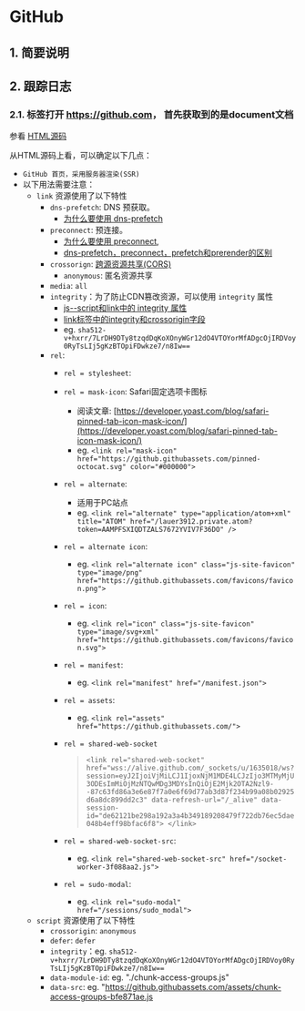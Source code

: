 # GitHub

## 1. 简要说明

## 2. 跟踪日志

### 2.1. 标签打开 <https://github.com>， 首先获取到的是document文档

参看 [HTML源码](./assets/github.init.html)

从HTML源码上看，可以确定以下几点：

- `GitHub 首页，采用服务器渲染(SSR)`
- 以下用法需要注意：
  - `link` 资源使用了以下特性
    - `dns-prefetch`: DNS 预获取。
      - [为什么要使用 dns-prefetch](https://developer.mozilla.org/zh-CN/docs/Web/Performance/dns-prefetch)
    - `preconnect`: 预连接。
      - [为什么要使用 preconnect](https://developer.mozilla.org/zh-CN/docs/Web/Preconnect),
      - [dns-prefetch，preconnect，prefetch和prerender的区别](https://segmentfault.com/a/1190000011065339)
    - `crossorign`: [跨源资源共享(CORS)](https://developer.mozilla.org/zh-CN/docs/Web/HTTP/CORS)
      - `anonymous`: 匿名资源共享
    - `media`: `all`
    - `integrity`：为了防止CDN篡改资源，可以使用 `integrity` 属性
      - [js--script和link中的 integrity 属性](https://www.cnblogs.com/zuojiayi/p/7207031.html)
      - [link标签中的integrity和crossorigin字段](https://www.jianshu.com/p/7c7f00c0dc8c)
      - eg. `sha512-v+hxrr/7LrDH9DTy8tzqdDqKoXOnyWGr12dO4VTOYorMfADgcOjIRDVoy0RyTsLIj5gKzBTOpiFDwkze7/n8Iw==`
    - `rel`:
      - `rel = stylesheet`:
      - `rel = mask-icon`: Safari固定选项卡图标
        - 阅读文章: [https://developer.yoast.com/blog/safari-pinned-tab-icon-mask-icon/](https://developer.yoast.com/blog/safari-pinned-tab-icon-mask-icon/)
        - eg. `<link rel="mask-icon" href="https://github.githubassets.com/pinned-octocat.svg" color="#000000">`
      - `rel = alternate`:
        - 适用于PC站点
        - eg. `<link rel="alternate" type="application/atom+xml" title="ATOM" href="/lauer3912.private.atom?token=AAMPFSXIQDTZALS7672YVIV7F36DO" />`
      - `rel = alternate icon`:
        - eg. `<link rel="alternate icon" class="js-site-favicon" type="image/png" href="https://github.githubassets.com/favicons/favicon.png">`
      - `rel = icon`:
        - eg. `<link rel="icon" class="js-site-favicon" type="image/svg+xml" href="https://github.githubassets.com/favicons/favicon.svg">`
      - `rel = manifest`:
        - eg. `<link rel="manifest" href="/manifest.json">`
      - `rel = assets`:
        - eg. `<link rel="assets" href="https://github.githubassets.com/">`
      - `rel = shared-web-socket`
        > `<link rel="shared-web-socket" href="wss://alive.github.com/_sockets/u/1635018/ws?session=eyJ2IjoiVjMiLCJ1IjoxNjM1MDE4LCJzIjo3MTMyMjU3ODEsImMiOjMzNTQwMDg3MDYsInQiOjE2Mjk2OTA2Nzl9--87c63fd86a3e6e87f7a0e6f69d77ab3d87f234b99a08b02925d6a8dc899dd2c3" data-refresh-url="/_alive" data-session-id="de62121be298a192a3a4b349189208479f722db76ec5dae048b4eff98bfac6f8"> </link>`

      - `rel = shared-web-socket-src`:
        - eg. `<link rel="shared-web-socket-src" href="/socket-worker-3f088aa2.js">`
      - `rel = sudo-modal`:
        - eg. `<link rel="sudo-modal" href="/sessions/sudo_modal">`
  - `script` 资源使用了以下特性
    - `crossorigin`: `anonymous`
    - `defer`: `defer`
    - `integrity`：eg. `sha512-v+hxrr/7LrDH9DTy8tzqdDqKoXOnyWGr12dO4VTOYorMfADgcOjIRDVoy0RyTsLIj5gKzBTOpiFDwkze7/n8Iw==`
    - `data-module-id`: eg. "./chunk-access-groups.js"
    - `data-src`: eg. "<https://github.githubassets.com/assets/chunk-access-groups-bfe871ae.js>
